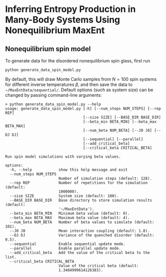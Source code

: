 # Inferring Entropy Production in Many-Body Systems Using Nonequilibrium MaxEnt

## Nonequilibrium spin model

To generate data for the disordered nonequilibrium spin glass, first run
```
python generate_data_spin_model.py
```
By default, this will draw Monte Carlo samples from $N=100$ spin systems for different inverse temperatures $\beta$, and then save the data to `~/MaxEntData/sequential/`.  Default options (such as system size) can be changed by passing command-line arguments:
```
> python generate_data_spin_model.py --help
usage: generate_data_spin_model.py [-h] [--num_steps NUM_STEPS] [--rep REP]
                                   [--size SIZE] [--BASE_DIR BASE_DIR]
                                   [--beta_min BETA_MIN] [--beta_max BETA_MAX]
                                   [--num_beta NUM_BETA] [--J0 J0] [--DJ DJ]
                                   [--sequential] [--parallel]
                                   [--add_critical_beta]
                                   [--critical_beta CRITICAL_BETA]

Run spin model simulations with varying beta values.

options:
  -h, --help            show this help message and exit
  --num_steps NUM_STEPS
                        Number of simulation steps (default: 128).
  --rep REP             Number of repetitions for the simulation (default:
                        1000000).
  --size SIZE           System size (default: 100).
  --BASE_DIR BASE_DIR   Base directory to store simulation results (default:
                        '~/MaxEntData').
  --beta_min BETA_MIN   Minimum beta value (default: 0).
  --beta_max BETA_MAX   Maximum beta value (default: 4).
  --num_beta NUM_BETA   Number of beta values to simulate (default: 101).
  --J0 J0               Mean interaction coupling (default: 1.0).
  --DJ DJ               Variance of the quenched disorder (default: 0.5).
  --sequential          Enable sequential update mode.
  --parallel            Enable parallel update mode.
  --add_critical_beta   Add the value of the critical beta to the list.
  --critical_beta CRITICAL_BETA
                        Value of the critical beta (default:
                        1.3484999614126383).
```

